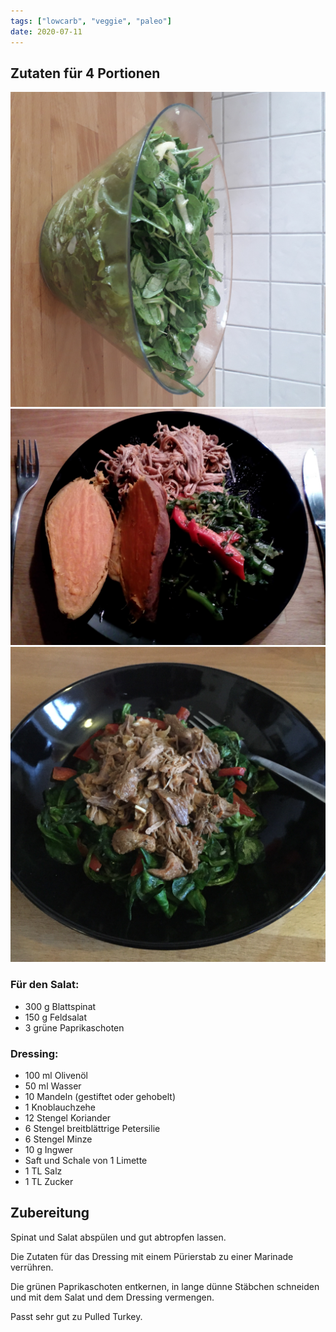 ```yaml
---
tags: ["lowcarb", "veggie", "paleo"]
date: 2020-07-11
---
```


## Zutaten für 4 Portionen
![](../img/salade-verte-2.jpg)
![](../img/salade-verte.jpg)
![](../img/salade-verte-mit-pulled-turkey.jpg)

### Für den Salat:
- 300 g     Blattspinat
- 150 g     Feldsalat
- 3         grüne Paprikaschoten

### Dressing:
- 100 ml    Olivenöl
- 50 ml     Wasser
- 10        Mandeln (gestiftet oder gehobelt)
- 1         Knoblauchzehe
- 12        Stengel Koriander
- 6         Stengel breitblättrige Petersilie
- 6         Stengel Minze
- 10 g      Ingwer
- Saft und Schale von 1 Limette
- 1 TL      Salz
- 1 TL      Zucker

## Zubereitung
Spinat und Salat abspülen und gut abtropfen lassen.

Die Zutaten für das Dressing mit einem Pürierstab zu einer Marinade verrühren.

Die grünen Paprikaschoten entkernen, in lange dünne Stäbchen schneiden und mit dem Salat und dem Dressing vermengen.

Passt sehr gut zu Pulled Turkey.
